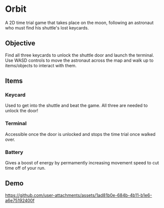 # Orbit
A 2D time trial game that takes place on the moon, following an astronaut who must find his shuttle's lost keycards.

## Objective
Find all three keycards to unlock the shuttle door and launch the terminal. Use WASD controls to move the astronaut across the map and walk up to items/objects to interact with them.

## Items
### Keycard
Used to get into the shuttle and beat the game. All three are needed to unlock the door!
### Terminal
Accessible once the door is unlocked and stops the time trial once walked over.
### Battery
Gives a boost of energy by permamently increasing movement speed to cut time off of your run.

## Demo
https://github.com/user-attachments/assets/1ad81b0e-684b-4b11-b1e6-a6e75192400f


